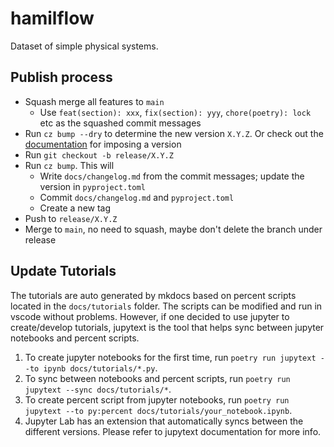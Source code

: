 # hamilflow

Dataset of simple physical systems.

## Publish process

- Squash merge all features to `main`
  - Use `feat(section): xxx`, `fix(section): yyy`, `chore(poetry): lock` etc as the squashed commit messages
- Run `cz bump --dry` to determine the new version `X.Y.Z`. Or check out the [documentation](https://commitizen-tools.github.io/commitizen/bump/) for imposing a version
- Run `git checkout -b release/X.Y.Z`
- Run `cz bump`. This will
  - Write `docs/changelog.md` from the commit messages; update the version in `pyproject.toml`
  - Commit `docs/changelog.md` and `pyproject.toml`
  - Create a new tag
- Push to `release/X.Y.Z`
- Merge to `main`, no need to squash, maybe don't delete the branch under release

## Update Tutorials

The tutorials are auto generated by mkdocs based on percent scripts located in the `docs/tutorials` folder. The scripts can be modified and run in vscode without problems. However, if one decided to use jupyter to create/develop tutorials, jupytext is the tool that helps sync between jupyter notebooks and percent scripts.

1. To create jupyter notebooks for the first time, run `poetry run jupytext --to ipynb docs/tutorials/*.py`.
2. To sync between notebooks and percent scripts, run `poetry run jupytext --sync docs/tutorials/*`.
3. To create percent script from jupyter notebooks, run `poetry run jupytext --to py:percent docs/tutorials/your_notebook.ipynb`.
4. Jupyter Lab has an extension that automatically syncs between the different versions. Please refer to jupytext documentation for more info.

